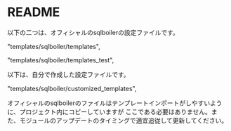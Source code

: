 # README

以下の二つは、オフィシャルのsqlboilerの設定ファイルです。

"templates/sqlboiler/templates",

"templates/sqlboiler/templates_test",

以下は、自分で作成した設定ファイルです。

"templates/sqlboiler/customized_templates",

オフィシャルのsqlboilerのファイルはテンプレートインポートがしやすいように、プロジェクト内にコピーしていますが
ここである必要はありません。また、モジュールのアップデートのタイミングで適宜追従して更新してください。
